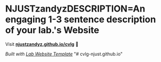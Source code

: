 
# NJUSTzandyzDESCRIPTION=An engaging 1-3 sentence description of your lab.'s Website

Visit **[njustzandyz.github.io/cvlg](https://njustzandyz.github.io/cvlg)** 🚀

_Built with [Lab Website Template](https://greene-lab.gitbook.io/lab-website-template-docs)_
"# cvlg-njust.github.io" 
